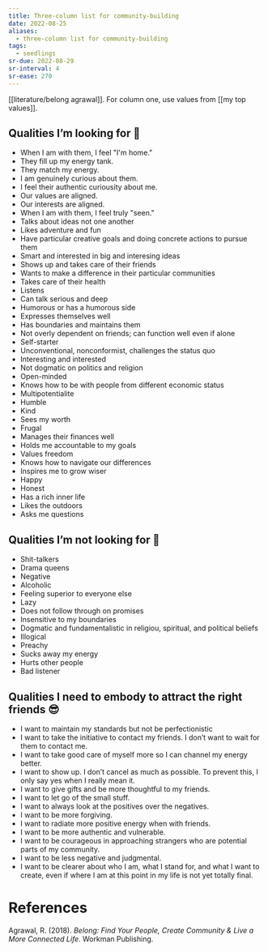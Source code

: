 ```yaml
---
title: Three-column list for community-building
date: 2022-08-25
aliases:
  - three-column list for community-building
tags:
  - seedlings
sr-due: 2022-08-29
sr-interval: 4
sr-ease: 270
---
```

[[literature/belong agrawal]]. For column one, use values from [[my top values]].

## Qualities I’m looking for 🙂

- When I am with them, I feel "I'm home."
- They fill up my energy tank.
- They match my energy.
- I am genuinely curious about them.
- I feel their authentic curiousity about me.
- Our values are aligned.
- Our interests are aligned.
- When I am with them, I feel truly "seen."
- Talks about ideas not one another
- Likes adventure and fun
- Have particular creative goals and doing concrete actions to pursue them
- Smart and interested in big and interesing ideas
- Shows up and takes care of their friends
- Wants to make a difference in their particular communities
- Takes care of their health
- Listens
- Can talk serious and deep
- Humorous or has a humorous side
- Expresses themselves well
- Has boundaries and maintains them
- Not overly dependent on friends; can function well even if alone
- Self-starter
- Unconventional, nonconformist, challenges the status quo
- Interesting and interested
- Not dogmatic on politics and religion
- Open-minded
- Knows how to be with people from different economic status
- Multipotentialite
- Humble
- Kind
- Sees my worth
- Frugal
- Manages their finances well
- Holds me accountable to my goals
- Values freedom
- Knows how to navigate our differences
- Inspires me to grow wiser
- Happy
- Honest
- Has a rich inner life
- Likes the outdoors
- Asks me questions

## Qualities I’m not looking for 🙁

- Shit-talkers
- Drama queens
- Negative
- Alcoholic
- Feeling superior to everyone else
- Lazy
- Does not follow through on promises
- Insensitive to my boundaries
- Dogmatic and fundamentalistic in religiou, spiritual, and political beliefs
- Illogical
- Preachy
- Sucks away my energy
- Hurts other people
- Bad listener

## Qualities I need to embody to attract the right friends 😎

- I want to maintain my standards but not be perfectionistic
- I want to take the initiative to contact my friends. I don’t want to wait for them to contact me.
- I want to take good care of myself more so I can channel my energy better.
- I want to show up. I don’t cancel as much as possible. To prevent this, I only say yes when I really mean it.
- I want to give gifts and be more thoughtful to my friends.
- I want to let go of the small stuff.
- I want to always look at the positives over the negatives.
- I want to be more forgiving.
- I want to radiate more positive energy when with friends.
- I want to be more authentic and vulnerable.
- I want to be courageous in approaching strangers who are potential parts of my community.
- I want to be less negative and judgmental.
- I want to be clearer about who I am, what I stand for, and what I want to create, even if  where I am at this point in my life is not yet totally final.

# References

Agrawal, R. (2018). _Belong: Find Your People, Create Community & Live a More Connected Life_. Workman Publishing.